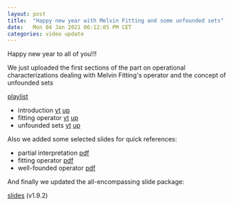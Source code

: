 ```yaml
---
layout: post
title:  "Happy new year with Melvin Fitting and some unfounded sets"
date:   Mon 04 Jan 2021 06:12:05 PM CET
categories: video update
---
```


Happy new year to all of you!!!

We just uploaded the first sections of the part on operational characterizations dealing with Melvin Fitting's operator
and the concept of unfounded sets

  [playlist](https://youtube.com/playlist?list=PL7DBaibuDD9NkCfCqvMGt9VQXujGg56Wf)

  * introduction
	[yt](https://youtu.be/IArrXv-8AmI)
	[up](https://mediaup.uni-potsdam.de/Play/29115)
  * fitting operator
	[yt](https://youtu.be/6EK8OqIQJ60)
	[up](https://mediaup.uni-potsdam.de/Play/29142)
  * unfounded sets
	[yt](https://youtu.be/6nu_xqoFwuM)
	[up]()

Also we added some selected slides for quick references:


  * partial interpretation
	[pdf](https://github.com/potassco-asp-course/course/releases/download/1.9.1/partial-interpretation.pdf)
  * fitting operator
	[pdf](https://github.com/potassco-asp-course/course/releases/download/1.9.1/fitting-operator.pdf)
  * well-founded operator
	[pdf](https://github.com/potassco-asp-course/course/releases/download/1.9.1/well-founded-operator.pdf)

And finally we updated the all-encompassing slide package:

[slides](https://github.com/potassco-asp-course/course/releases/download/v1.9.2/main.pdf) (v1.9.2)

